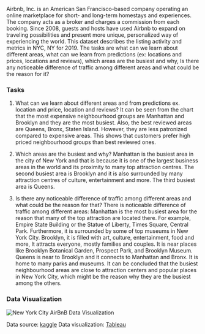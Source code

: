 Airbnb, Inc. is an American San Francisco-based company operating an online marketplace for short- and long-term homestays and experiences. The company acts as a broker and charges a commission from each booking.
Since 2008, guests and hosts have used Airbnb to expand on traveling possibilities and present more unique, personalized way of experiencing the world. This dataset describes the listing activity and metrics in NYC, NY for 2019. The tasks are what can we learn about different areas, what can we learn from predictions (ex: locations and prices, locations and reviews), which areas are the busiest and why, Is there any noticeable difference of traffic among different areas and what could be the reason for it?

### Tasks
1. What can we learn about different areas and from predictions ex. location and price, location and reviews?
It can be seen from the chart that the most expensive neighbourhood groups are Manhattan and Brooklyn and they are the most busiest. Also, the best 
reviewed areas are Queens, Bronx, Staten Island. However, they are less patronized compared to expensive areas. This shows that customers prefer 
high priced neighbourhood groups than best reviewed ones.

2. Which areas are the busiest and why?
Manhattan is the busiest area in the city of New York and that is because it is one of the largest business areas in the world and its proximity to many top attraction centres. The second busiest area is Brooklyn and it is also surrounded by many attraction centres of culture, entertainment and more. The third busiest area is Queens.

3. Is there any noticeable difference  of traffic among different areas and what could be the reason for that?
There is noticeable difference of traffic among different areas: Manhattan is the most busiest area for the reason that many of the top attraction 
are located there. For example, Empire State Building or the Statue of Liberty, Times Square, Central Park. Furthermore, it is surrounded by some of 
top museums in New York City. Brooklyn, it is filled with art, culture, entertainment, food and more, It attracts everyone, mostly families and couples.
It is near places like Brooklyn Botanical Garden, Prospect Park, and Brooklyn Museum. Queens is near to Brooklyn and it connects to Manhattan 
and Bronx. It is home to many parks and museums. It can be concluded that the busiest neighbourhood areas are close to attraction centers and popular
places in New York City, which might be the reason why they are the busiest among the others.

### Data Visualization
![New York City AirBnB Data Visualization](https://public.tableau.com/app/profile/morakinyo.oluwabukunmi/viz/NewYorkCityAirBnB_16967239353260/AirBnBNYC.png)


Data source: [kaggle](https://www.kaggle.com/datasets/dgomonov/new-york-city-airbnb-open-data)
Data visualization: [Tableau](https://public.tableau.com/app/profile/morakinyo.oluwabukunmi/viz/NewYorkCityAirBnB_16967239353260/AirBnBNYC?publish=yes) 
